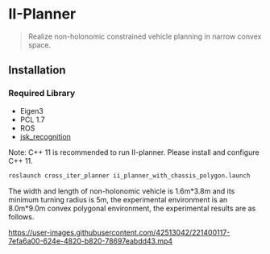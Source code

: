 # II-Planner
> Realize non-holonomic constrained vehicle planning in narrow convex space. 

## Installation
### Required Library
- Eigen3
- PCL 1.7
- ROS
- [jsk_recognition](https://github.com/jsk-ros-pkg)

Note: C++ 11 is recommended to run II-planner. Please install and configure C++ 11.

```sh
roslaunch cross_iter_planner ii_planner_with_chassis_polygon.launch 
```



The width and length of non-holonomic vehicle is 1.6m\*3.8m and its minimum turning radius is 5m, the  experimental environment is an 8.0m\*9.0m convex polygonal environment, the experimental results are as follows.









https://user-images.githubusercontent.com/42513042/221400117-7efa6a00-624e-4820-b820-78697eabdd43.mp4






